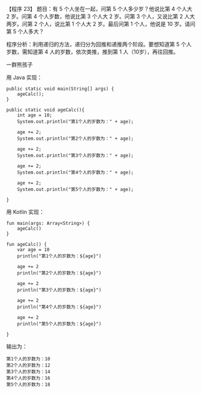 【程序 23】 题目：有 5 个人坐在一起，问第 5 个人多少岁？他说比第 4 个人大 2 岁。问第 4 个人岁数，他说比第 3 个人大 2 岁。问第 3 个人，又说比第 2 人大两岁。问第 2 个人，说比第 1 个人大 2 岁。最后问第 1 个人，他说是 10 岁。请问第 5 个人多大？

程序分析：利用递归的方法，递归分为回推和递推两个阶段。要想知道第 5 个人岁数，需知道第 4 人的岁数，依次类推，推到第 1 人（10岁），再往回推。

一群熊孩子

用 Java 实现：

```
public static void main(String[] args) {
    ageCalc();
}

public static void ageCalc(){
    int age = 10;
    System.out.println("第1个人的岁数为：" + age);

    age += 2;
    System.out.println("第2个人的岁数为：" + age);

    age += 2;
    System.out.println("第3个人的岁数为：" + age);

    age += 2;
    System.out.println("第4个人的岁数为：" + age);

    age += 2;
    System.out.println("第5个人的岁数为：" + age);

}
```

用 Kotlin 实现：

```
fun main(args: Array<String>) {
    ageCalc()
}

fun ageCalc() {
    var age = 10
    println("第1个人的岁数为：${age}")

    age += 2
    println("第2个人的岁数为：${age}")

    age += 2
    println("第3个人的岁数为：${age}")

    age += 2
    println("第4个人的岁数为：${age}")

    age += 2
    println("第5个人的岁数为：${age}")

}
```

输出为：

```
第1个人的岁数为：10
第2个人的岁数为：12
第3个人的岁数为：14
第4个人的岁数为：16
第5个人的岁数为：18
```



